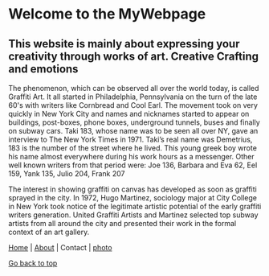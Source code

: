 <!DOCTYPE html>
<html lang="en">
  <head>
    <title>This is MyPowerfulWebsite
    </title>
    <link rel="icon" href="images folder/bape" type="image/jpg" sizes="16x16">
    <meta charset="utf-8">
    <meta name="description" this is from my brainstorm ideas>
    <meta name="keywords" content="HTML, CSS, HTML5, JavaScript">
  </head>
  <body>
    <h1>Welcome to the MyWebpage</h1>
    <h2> This website is mainly about expressing your creativity through works of art. Creative Crafting and emotions</h2>
    <p>The phenomenon, which can be observed all over the world today, is called Graffiti Art. It all started in Philadelphia, Pennsylvania on the turn of the late 60's with writers like Cornbread and Cool Earl. The movement took on very quickly in New York City and names and nicknames started to appear on buildings, post-boxes, phone boxes, underground tunnels, buses and finally on subway cars. Taki 183, whose name was to be seen all over NY, gave an interview to The New York Times in 1971. Taki’s real name was Demetrius, 183 is the number of the street where he lived. This young greek boy wrote his name almost everywhere during his work hours as a messenger. Other well known writers from that period were: Joe 136, Barbara and Eva 62, Eel 159, Yank 135, Julio 204, Frank 207</p>
    <p>The interest in showing graffiti on canvas has developed as soon as graffiti sprayed in the city. In 1972, Hugo Martinez, sociology major at City College in New York took notice of the legitimate artistic potential of the early graffiti writers generation. United Graffiti Artists and Martinez selected top subway artists from all around the city and presented their work in the formal context of an art gallery.</p>
    <nav id="mainTitle"><a href="index.html">Home</a> | <a href="about.html">About<a/> | Contact | <a href="The Gallery">photo<a/>
    </nav>
    <main>
      <section 1>
        <articles class ="articles 1">

  </body>



  <a href=#mainTitle>Go back to top</a>
</html>


